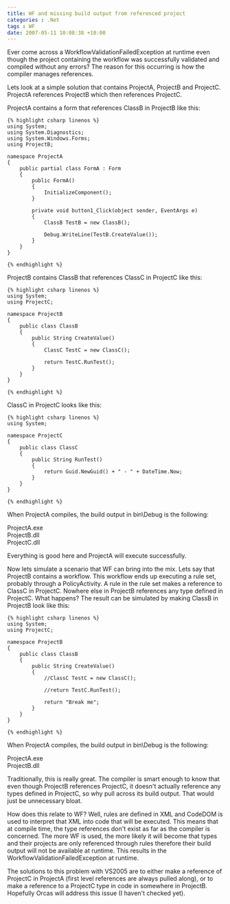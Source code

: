 ```yaml
---
title: WF and missing build output from referenced project
categories : .Net
tags : WF
date: 2007-05-11 10:08:38 +10:00
---
```


Ever come across a WorkflowValidationFailedException at runtime even though the project containing the workflow was successfully validated and compiled without any errors? The reason for this occurring is how the compiler manages references. 

Lets look at a simple solution that contains ProjectA, ProjectB and ProjectC. ProjectA references ProjectB which then references ProjectC. 

ProjectA contains a form that references ClassB in ProjectB like this:

    {% highlight csharp linenos %}
    using System;
    using System.Diagnostics;
    using System.Windows.Forms;
    using ProjectB;
     
    namespace ProjectA
    {
        public partial class FormA : Form
        {
            public FormA()
            {
                InitializeComponent();
            }
     
            private void button1_Click(object sender, EventArgs e)
            {
                ClassB TestB = new ClassB();
     
                Debug.WriteLine(TestB.CreateValue());
            }
        }
    }
    
    {% endhighlight %}

ProjectB contains ClassB that references ClassC in ProjectC like this:

    {% highlight csharp linenos %}
    using System;
    using ProjectC;
     
    namespace ProjectB
    {
        public class ClassB
        {
            public String CreateValue()
            {
                ClassC TestC = new ClassC();
     
                return TestC.RunTest();
            }
        }
    }
    
    {% endhighlight %}

ClassC in ProjectC looks like this:

    {% highlight csharp linenos %}
    using System;
     
    namespace ProjectC
    {
        public class ClassC
        {
            public String RunTest()
            {
                return Guid.NewGuid() + " - " + DateTime.Now;
            }
        }
    }
    
    {% endhighlight %}

When ProjectA compiles, the build output in bin\Debug is the following:

ProjectA.exe         
ProjectB.dll         
ProjectC.dll

Everything is good here and ProjectA will execute successfully.

Now lets simulate a scenario that WF can bring into the mix. Lets say that ProjectB contains a workflow. This workflow ends up executing a rule set, probably through a PolicyActivity. A rule in the rule set makes a reference to ClassC in ProjectC. Nowhere else in ProjectB references any type defined in ProjectC. What happens? The result can be simulated by making ClassB in ProjectB look like this:

    {% highlight csharp linenos %}
    using System;
    using ProjectC;
     
    namespace ProjectB
    {
        public class ClassB
        {
            public String CreateValue()
            {
                //ClassC TestC = new ClassC();
     
                //return TestC.RunTest();
     
                return "Break me";
            }
        }
    }
    
    {% endhighlight %}

When ProjectA compiles, the build output in bin\Debug is the following:

ProjectA.exe         
ProjectB.dll

Traditionally, this is really great. The compiler is smart enough to know that even though ProjectB references ProjectC, it doesn't actually reference any types defined in ProjectC, so why pull across its build output. That would just be unnecessary bloat. 

How does this relate to WF? Well, rules are defined in XML and CodeDOM is used to interpret that XML into code that will be executed. This means that at compile time, the type references don't exist as far as the compiler is concerned. The more WF is used, the more likely it will become that types and their projects are only referenced through rules therefore their build output will not be available at runtime. This results in the WorkflowValidationFailedException at runtime.

The solutions to this problem with VS2005 are to either make a reference of ProjectC in ProjectA (first level references are always pulled along), or to make a reference to a ProjectC type in code in somewhere in ProjectB. Hopefully Orcas will address this issue (I haven't checked yet).


